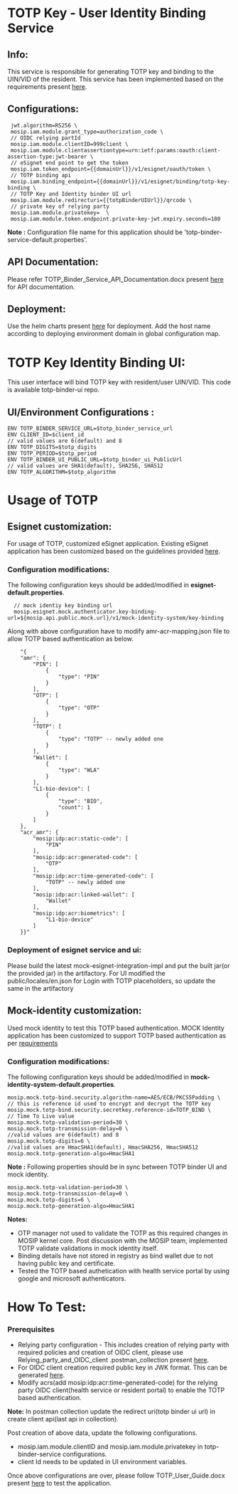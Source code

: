 # TOTP Key - User Identity Binding Service

## Info: 

This service is responsible for generating TOTP key and binding to the UIN/VID of the resident. This service has been implemented based on the requirements present [here](https://github.com/mosip/hackathon/blob/master/Decode-2023/totp_auth_for_esignet/TOTP_Implementation_for_MOSIP_eSignet.pdf). 

## Configurations:

 ```
  jwt.algorithm=RS256 \
  mosip.iam.module.grant_type=authorization_code \
  // OIDC relying partId 
  mosip.iam.module.clientID=999client \
  mosip.iam.module.clientassertiontype=urn:ietf:params:oauth:client-assertion-type:jwt-bearer \
  // eSignet end point to get the token
  mosip.iam.token_endpoint={{domainUrl}}/v1/esignet/oauth/token \
  // TOTP binding api 
  mosip.iam.binding_endpoint={{domainUrl}}/v1/esignet/binding/totp-key-binding \
  // TOTP Key and Identity binder UI url
  mosip.iam.module.redirecturi={{totpBinderUIUrl}}/qrcode \
  // private key of relying party
  mosip.iam.module.privatekey=  \
  mosip.iam.module.token.endpoint.private-key-jwt.expiry.seconds=180
```
**Note :**
 Configuration file name for this application should be 'totp-binder-service-default.properties'.

## API Documentation:
Please refer TOTP_Binder_Service_API_Documentation.docx present [here](docs/) for API documentation.

## Deployment:

Use the helm charts present [here](helm/) for deployment. Add the host name according to deploying environment domain in global configuration map.

# TOTP Key Identity Binding UI:

This user interface will bind TOTP key with resident/user UIN/VID. This code is available totp-binder-ui repo.

## UI/Environment Configurations :
```
ENV TOTP_BINDER_SERVICE_URL=$totp_binder_service_url
ENV CLIENT_ID=$client_id
// valid values are 6(default) and 8
ENV TOTP_DIGITS=$totp_digits
ENV TOTP_PERIOD=$totp_period
ENV TOTP_BINDER_UI_PUBLIC_URL=$totp_binder_ui_PublicUrl
// valid values are SHA1(default), SHA256, SHA512
ENV TOTP_ALGORITHM=$totp_algorithm
```

# Usage of TOTP 

## Esignet customization:

For usage of TOTP, customized eSignet application. Existing eSignet application has been customized based on the guidelines provided [here](https://github.com/mosip/hackathon/blob/master/Decode-2023/totp_auth_for_esignet/TOTP_Implementation_for_MOSIP_eSignet.pdf).

### Configuration modifications:
The following configuration keys should be added/modified in **esignet-default.properties**.
```
  // mock identiy key binding url
  mosip.esignet.mock.authenticator.key-binding-url=${mosip.api.public.mock.url}/v1/mock-identity-system/key-binding
```

  Along with above configuration have to modify amr-acr-mapping.json file to allow TOTP based authentication as below.
```
    "{
	"amr": {
		"PIN": [
			{
				"type": "PIN"
			}
		],
		"OTP": [
			{
				"type": "OTP"
			}
		],
		"TOTP": [
			{
				"type": "TOTP" -- newly added one
			}
		],
		"Wallet": [
			{
				"type": "WLA"
			}
		],
		"L1-bio-device": [
			{
				"type": "BIO",
				"count": 1
			}
		]
	},
	"acr_amr": {
		"mosip:idp:acr:static-code": [
			"PIN"
		],
		"mosip:idp:acr:generated-code": [
			"OTP"
		],
		"mosip:idp:acr:time-generated-code": [
			"TOTP" -- newly added one
		],
		"mosip:idp:acr:linked-wallet": [
			"Wallet"
		],
		"mosip:idp:acr:biometrics": [
			"L1-bio-device"
		]
	}}"
 ```

### Deployment of esignet service and ui:
Please build the latest mock-esignet-integration-impl and put the built jar(or the provided jar) in the artifactory.
For UI modified the public/locales/en.json for Login with TOTP placeholders, so update the same in the artifactory 

## Mock-identity customization:

Used mock identity to test this TOTP based authentication. MOCK Identity application has been customized to support TOTP based authentication as per [requirements](https://github.com/mosip/hackathon/blob/master/Decode-2023/totp_auth_for_esignet/TOTP_Implementation_for_MOSIP_eSignet.pdf)

### Configuration modifications:

The following configuration keys should be added/modified in **mock-identity-system-default.properties**.
```
mosip.mock.totp-bind.security.algorithm-name=AES/ECB/PKCS5Padding \
// this is reference id used to encrypt and decrypt the TOTP key
mosip.mock.totp-bind.security.secretkey.reference-id=TOTP_BIND \
// Time To Live value
mosip.mock.totp-validation-period=30 \
mosip.mock.totp-transmission-delay=0 \
//valid values are 6(default) and 8
mosip.mock.totp-digits=6 \
//valid values are HmacSHA1(default), HmacSHA256, HmacSHA512
mosip.mock.totp-generation-algo=HmacSHA1
```
**Note :**
 Following properties should be in sync between TOTP binder UI and mock identity.

 ```
mosip.mock.totp-validation-period=30 \
mosip.mock.totp-transmission-delay=0 \
mosip.mock.totp-digits=6 \
mosip.mock.totp-generation-algo=HmacSHA1
```
**Notes:**
   * OTP manager not used to validate the TOTP as this required changes in MOSIP kernel core. Post discussion with the MOSIP team, implemented TOTP validate validations in mock identity itself.
   * Binding details have not stored in registry as bind wallet due to not having public key and certificate.
   * Tested the TOTP based authetication with health service portal by using google and microsoft authenticators.
# How To Test:

### Prerequisites
  * Relying party configuration - This includes creation of relying party with required policies and creation of OIDC client, please use Relying_party_and_OIDC_client .postman_collection present [here](docs/).
  * For OIDC client creation required public key in JWK format. This can be generated [here](https://mkjwk.org/).
  * Modify acrs(add mosip:idp:acr:time-generated-code) for the relying party OIDC client(health service or resident portal) to enable the TOTP based authentication.

**Note:**
 In postman collection update the redirect uri(totp binder ui url) in create client api(last api in collection).

Post creation of above data, update the following configurations.
 * mosip.iam.module.clientID and mosip.iam.module.privatekey in totp-binder-service configurations.
 * client Id needs to be updated in UI environment variables.

Once above configurations are over, please follow TOTP_User_Guide.docx present [here](docs/) to test the application.





 
 


  

